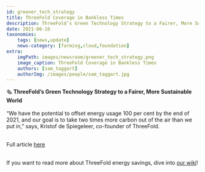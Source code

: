 ```yaml
---
id: greener_tech_strategy
title: ThreeFold Coverage in Bankless Times
description: ThreeFold’s Green Technology Strategy to a Fairer, More Sustainable World - via Bankless Times
date: 2021-06-16
taxonomies:
    tags: [news,update]
    news-category: [farming,cloud,foundation]
extra:
    imgPath: images/newsroom/greener_tech_strategy.png
    image_caption: ThreeFold Coverage in Bankless Times
    authors: [sam_taggart]
    authorImg: /images/people/sam_taggart.jpg
---
```


🗞 **ThreeFold’s Green Technology Strategy to a Fairer, More Sustainable World**
<br/>
<br/>
“We have the potential to offset energy usage 100 per cent by the end of 2021, and our goal is to take two times more carbon out of the air than we put in,” says, Kristof de Spiegeleer, co-founder of ThreeFold.
<br/>
<br/>

Full article [here](https://www.banklesstimes.com/2021/06/14/threefolds-green-technology-strategy-to-a-fairer-more-sustainable-world/)
<br/>
<br/>

If you want to read more about ThreeFold energy savings, dive into [our wiki](https://library.threefold.me/info/tfgrid/#/threefold__energy_savings)!
